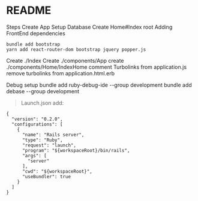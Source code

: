 # README

Steps
Create App
Setup Database
Create Home#Index root
Adding FrontEnd dependencies
```
bundle add bootstrap
yarn add react-router-dom bootstrap jquery popper.js
```
Create ./Index
Create ./components/App
create ./components/Home/IndexHome
comment Turbolinks from application.js
remove turbolinks from application.html.erb

Debug setup
bundle add ruby-debug-ide --group development
bundle add debase --group development
>Launch.json add: 
```
{
  "version": "0.2.0",
  "configurations": [
    {
      "name": "Rails server",
      "type": "Ruby",
      "request": "launch",
      "program": "${workspaceRoot}/bin/rails",
      "args": [
        "server"
      ],
      "cwd": "${workspaceRoot}",
      "useBundler": true
    }
  ]
}
```